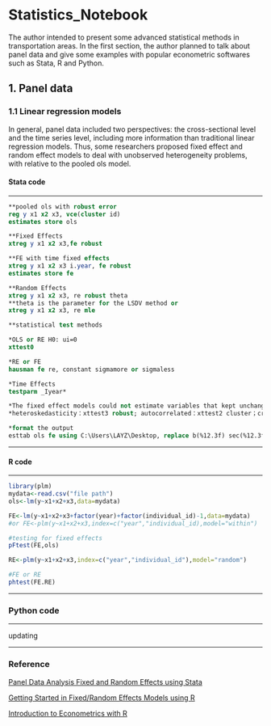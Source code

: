 # Statistics_Notebook

The author intended to present some advanced statistical methods in transportation areas. In the first section, the author planned to talk about panel data and give some examples with popular econometric softwares such as Stata, R and Python.

## 1. Panel data

### 1.1 Linear regression models

In general, panel data included two perspectives: the cross-sectional level and the time series level, including more information than traditional linear regression models. Thus, some researchers proposed fixed effect and random effect models to deal with unobserved heterogeneity problems, with relative to the pooled ols model.

#### Stata code

***

```Stata
**pooled ols with robust error
reg y x1 x2 x3, vce(cluster id)
estimates store ols

**Fixed Effects
xtreg y x1 x2 x3,fe robust

**FE with time fixed effects
xtreg y x1 x2 x3 i.year, fe robust
estimates store fe

**Random Effects
xtreg y x1 x2 x3, re robust theta
**theta is the parameter for the LSDV method or
xtreg y x1 x2 x3, re mle

**statistical test methods

*OLS or RE H0: ui=0
xttest0

*RE or FE
hausman fe re, constant sigmamore or sigmaless

*Time Effects
testparm _Iyear*

*The fixed effect models could not estimate variables that kept unchanged over time, such as gender, education degree. The approximate solution was to add the intersection between the time variable and the unchanged variables.
*heteroskedasticity：xttest3 robust; autocorrelated：xttest2 cluster；cross-sectional correlation: xtserial xtscc y x, fe or fe

*format the output
esttab ols fe using C:\Users\LAYZ\Desktop, replace b(%12.3f) sec(%12.3f) star(0.1,0.05,0.01)
```

***

#### R code

***

```R
library(plm)
mydata<-read.csv("file path")
ols<-lm(y~x1+x2+x3,data=mydata)

FE<-lm(y~x1+x2+x3+factor(year)+factor(individual_id)-1,data=mydata)
#or FE<-plm(y~x1+x2+x3,index=c("year","individual_id),model="within")

#testing for fixed effects
pFtest(FE,ols)

RE<-plm(y~x1+x2+x3,index=c("year","individual_id"),model="random")

#FE or RE
phtest(FE.RE)

```

***

### Python code

***

updating

***

### Reference

[Panel Data Analysis Fixed and Random Effects using Stata](https://www.princeton.edu/~otorres/Panel101.pdf)

[Getting Started in Fixed/Random Effects Models using R](https://www.princeton.edu/~otorres/Panel101R.pdf)

[Introduction to Econometrics with R](https://www.econometrics-with-r.org/10-3-fixed-effects-regression.html)
